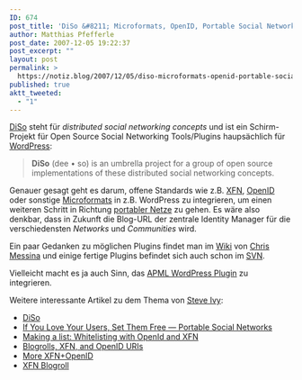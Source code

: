 ```yaml
---
ID: 674
post_title: 'DiSo &#8211; Microformats, OpenID, Portable Social Networks'
author: Matthias Pfefferle
post_date: 2007-12-05 19:22:37
post_excerpt: ""
layout: post
permalink: >
  https://notiz.blog/2007/12/05/diso-microformats-openid-portable-social-networks/
published: true
aktt_tweeted:
  - "1"
---
```

<a href="http://code.google.com/p/diso/">DiSo</a> steht für <em>distributed social networking concepts</em> und ist ein Schirm-Projekt für Open Source Social Networking Tools/Plugins haupsächlich für <a href="http://wordpress.org">WordPress</a>:

<blockquote><strong>DiSo</strong> (dee • so) is an umbrella project for a group of open source implementations of these distributed social networking concepts.</blockquote>

Genauer gesagt geht es darum, offene Standards wie z.B. <a href="http://gmpg.org/xfn/">XFN</a>, <a href="http://openid.net/">OpenID</a> oder sonstige <a href="http://microformats.org">Microformats</a> in z.B. WordPress zu integrieren, um einen weiteren Schritt in Richtung <a href="http://dataportability.org/">portabler Netze</a> zu gehen. Es wäre also denkbar, dass in Zukunft die Blog-URL der zentrale Identity Manager für die verschiedensten <em>Networks</em> und <em>Communities</em> wird.

Ein paar Gedanken zu möglichen Plugins findet man im <a href="http://factoryjoe.pbwiki.com/DecentralizedSocialNetwork">Wiki</a> von <span class="vcard"><a href="http://factoryjoe.com/blog/" class="url fn">Chris Messina</a></span> und einige fertige Plugins befindet sich auch schon im <a href="http://diso.googlecode.com/svn/trunk/">SVN</a>.

Vielleicht macht es ja auch Sinn, das <a href="http://notiz.blog/2007/11/28/apml-support-for-wordpress/">APML WordPress Plugin</a> zu integrieren.

Weitere interessante Artikel zu dem Thema von <span class="vcard"><a href="http://redmonk.net/" class="url fn">Steve Ivy</a></span>:
<ul>
<li><a href="http://redmonk.net/archives/2007/12/05/diso/">DiSo</a></li>
<li><a href="http://redmonk.net/archives/2007/11/07/if-you-love-your-users-set-them-free-portable-social-networks/">If You Love Your Users, Set Them Free — Portable Social Networks</a></li>
<li><a href="http://redmonk.net/archives/2007/11/25/making-a-list-whitelisting-with-openid-and-xfn/">Making a list: Whitelisting with OpenId and XFN</a></li>
<li><a href="http://redmonk.net/archives/2007/11/26/blogrolls-xfn-and-openid-uris/">Blogrolls, XFN, and OpenID URIs</a></li>
<li><a href="http://redmonk.net/archives/2007/11/29/more-xfnopenid/">More XFN+OpenID</a></li>
<li><a href="http://redmonk.net/more_monkinetic/xfn-blogroll">XFN Blogroll</a></li>
</ul>